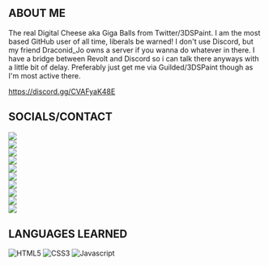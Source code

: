 ## ABOUT ME

The real Digital Cheese aka Giga Balls from Twitter/3DSPaint. I am the most based GitHub user of all time, liberals be warned! I don't use Discord, but my friend Draconid_Jo owns a server if you wanna do whatever in there. I have a bridge between Revolt and Discord so i can talk there anyways with a little bit of delay. Preferably just get me via Guilded/3DSPaint though as I'm most active there.

https://discord.gg/CVAFyaK48E

## SOCIALS/CONTACT

<a href="https://dc-blog.neocities.org"><img src="https://github.com/DigitalCheese/DigitalCheese/assets/97138334/4ceeb410-612e-416a-9b67-8716f82f53cf"></a><br>
<a href="https://youtube.com/DigitalCheese"><img src="https://github.com/DigitalCheese/DigitalCheese/assets/97138334/425a1916-95d3-41a7-8601-db958f3df0dc"></a><br>
<a href="https://guilded.gg/TDK"><img src="https://github.com/DigitalCheese/DigitalCheese/assets/97138334/53f8bc33-da5b-4a9d-a130-532687410c30"></a><br>
<a href="https://3dspaint.com/member?id=150961"><img src="https://github.com/DigitalCheese/DigitalCheese/assets/97138334/517848cf-1546-493a-bd01-a1e45447698c"></a><br>
<a href="https://odysee.com/$/invite/@DigitalCheese:1"><img src="https://github.com/DigitalCheese/DigitalCheese/assets/97138334/3f4221c8-aa24-4b68-8ca7-a5873ca56116"></a><br>
<a href="https://steamcommunity.com/id/CoolGamrDC"><img src="https://github.com/DigitalCheese/DigitalCheese/assets/97138334/484cbd0c-1d0b-4d65-8e48-c7f42f643632"></a><br>
<a href="https://deviantart.com/DigitalCheeseYT"><img src="https://github.com/DigitalCheese/DigitalCheese/assets/97138334/6fa15c7d-44bc-41a9-befd-0eef98e72e53"></a><br>
<a href="https://kick.com/DigitalCheese"><img src="https://github.com/DigitalCheese/DigitalCheese/assets/97138334/b1675d62-2fdb-439c-b126-90449b5f5c3c"></a><br>
<a href="https://rvlt.gg/bz7jFJFA"><img src="https://github.com/DigitalCheese/DigitalCheese/assets/97138334/64cad682-9000-44d4-b36f-0c4e816ea554"></a><br>
<a href="https://rumble.com/c/c-2569280"><img src="https://github.com/DigitalCheese/DigitalCheese/assets/97138334/0e95ecff-7ebc-4b03-871d-1f168add4827"></a><br>

## LANGUAGES LEARNED

![HTML5](https://user-images.githubusercontent.com/97138334/208735972-e58c2d7a-942f-4eac-aa53-66d248789c5f.png)
![CSS3](https://user-images.githubusercontent.com/97138334/208736007-c0e7d82b-d6ed-4094-beb4-5d351af0a346.png)
![Javascript](https://github.com/DigitalCheese/DigitalCheese/assets/97138334/9c9cda02-c736-4a85-819b-a1df6b56463e)
